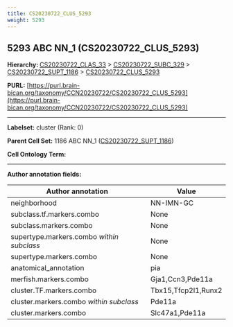 ```yaml
---
title: CS20230722_CLUS_5293
weight: 5293
---
```

## 5293 ABC NN_1 (CS20230722_CLUS_5293)
<b>Hierarchy: </b>
[CS20230722_CLAS_33](../CS20230722_CLAS_33) >
[CS20230722_SUBC_329](../CS20230722_SUBC_329) >
[CS20230722_SUPT_1186](../CS20230722_SUPT_1186) >
[CS20230722_CLUS_5293](../CS20230722_CLUS_5293)

**PURL:** [https://purl.brain-bican.org/taxonomy/CCN20230722/CS20230722_CLUS_5293](https://purl.brain-bican.org/taxonomy/CCN20230722/CS20230722_CLUS_5293)

---


**Labelset:** cluster (Rank: 0)

**Parent Cell Set:** 1186 ABC NN_1 ([CS20230722_SUPT_1186](../CS20230722_SUPT_1186))



**Cell Ontology Term:** 

[MARKER GENES.]: #


---

[TRANSFERRED ANNOTATIONS.]: #


[AUTHOR ANNOTATION FIELDS.]: #


**Author annotation fields:**

| Author annotation | Value |
|-------------------|-------|
|neighborhood|NN-IMN-GC|
|subclass.tf.markers.combo|None|
|subclass.markers.combo|None|
|supertype.markers.combo _within subclass_|None|
|supertype.markers.combo|None|
|anatomical_annotation|pia|
|merfish.markers.combo|Gja1,Ccn3,Pde11a|
|cluster.TF.markers.combo|Tbx15,Tfcp2l1,Runx2|
|cluster.markers.combo _within subclass_|Pde11a|
|cluster.markers.combo|Slc47a1,Pde11a|
